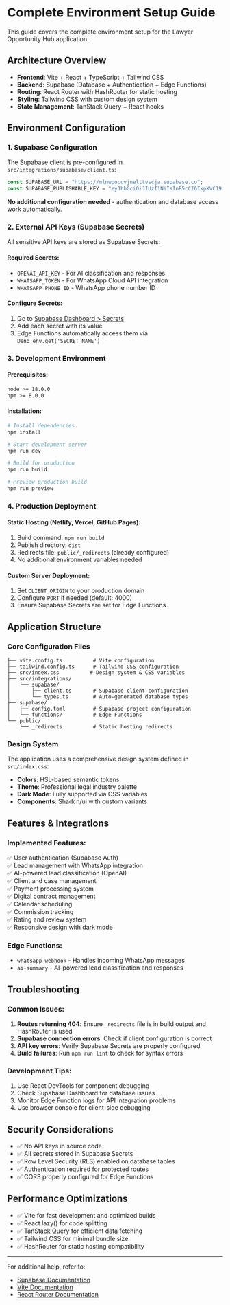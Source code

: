 # Complete Environment Setup Guide

This guide covers the complete environment setup for the Lawyer Opportunity Hub application.

## Architecture Overview

- **Frontend**: Vite + React + TypeScript + Tailwind CSS
- **Backend**: Supabase (Database + Authentication + Edge Functions)
- **Routing**: React Router with HashRouter for static hosting
- **Styling**: Tailwind CSS with custom design system
- **State Management**: TanStack Query + React hooks

## Environment Configuration

### 1. Supabase Configuration

The Supabase client is pre-configured in `src/integrations/supabase/client.ts`:

```typescript
const SUPABASE_URL = "https://mlnwpocuvjnelttvscja.supabase.co";
const SUPABASE_PUBLISHABLE_KEY = "eyJhbGciOiJIUzI1NiIsInR5cCI6IkpXVCJ9...";
```

**No additional configuration needed** - authentication and database access work automatically.

### 2. External API Keys (Supabase Secrets)

All sensitive API keys are stored as Supabase Secrets:

#### Required Secrets:
- `OPENAI_API_KEY` - For AI classification and responses
- `WHATSAPP_TOKEN` - For WhatsApp Cloud API integration  
- `WHATSAPP_PHONE_ID` - WhatsApp phone number ID

#### Configure Secrets:
1. Go to [Supabase Dashboard > Secrets](https://supabase.com/dashboard/project/mlnwpocuvjnelttvscja/settings/functions)
2. Add each secret with its value
3. Edge Functions automatically access them via `Deno.env.get('SECRET_NAME')`

### 3. Development Environment

#### Prerequisites:
```bash
node >= 18.0.0
npm >= 8.0.0
```

#### Installation:
```bash
# Install dependencies
npm install

# Start development server
npm run dev

# Build for production
npm run build

# Preview production build
npm run preview
```

### 4. Production Deployment

#### Static Hosting (Netlify, Vercel, GitHub Pages):
1. Build command: `npm run build`
2. Publish directory: `dist`
3. Redirects file: `public/_redirects` (already configured)
4. No additional environment variables needed

#### Custom Server Deployment:
1. Set `CLIENT_ORIGIN` to your production domain
2. Configure `PORT` if needed (default: 4000)
3. Ensure Supabase Secrets are set for Edge Functions

## Application Structure

### Core Configuration Files

```
├── vite.config.ts          # Vite configuration
├── tailwind.config.ts      # Tailwind CSS configuration  
├── src/index.css          # Design system & CSS variables
├── src/integrations/
│   └── supabase/
│       ├── client.ts       # Supabase client configuration
│       └── types.ts        # Auto-generated database types
├── supabase/
│   ├── config.toml         # Supabase project configuration
│   └── functions/          # Edge Functions
└── public/
    └── _redirects          # Static hosting redirects
```

### Design System

The application uses a comprehensive design system defined in `src/index.css`:

- **Colors**: HSL-based semantic tokens
- **Theme**: Professional legal industry palette
- **Dark Mode**: Fully supported via CSS variables
- **Components**: Shadcn/ui with custom variants

## Features & Integrations

### Implemented Features:
✅ User authentication (Supabase Auth)  
✅ Lead management with WhatsApp integration  
✅ AI-powered lead classification (OpenAI)  
✅ Client and case management  
✅ Payment processing system  
✅ Digital contract management  
✅ Calendar scheduling  
✅ Commission tracking  
✅ Rating and review system  
✅ Responsive design with dark mode  

### Edge Functions:
- `whatsapp-webhook` - Handles incoming WhatsApp messages
- `ai-summary` - AI-powered lead classification and responses

## Troubleshooting

### Common Issues:

1. **Routes returning 404**: Ensure `_redirects` file is in build output and HashRouter is used
2. **Supabase connection errors**: Check if client configuration is correct
3. **API key errors**: Verify Supabase Secrets are properly configured
4. **Build failures**: Run `npm run lint` to check for syntax errors

### Development Tips:

1. Use React DevTools for component debugging
2. Check Supabase Dashboard for database issues
3. Monitor Edge Function logs for API integration problems
4. Use browser console for client-side debugging

## Security Considerations

- ✅ No API keys in source code
- ✅ All secrets stored in Supabase Secrets
- ✅ Row Level Security (RLS) enabled on database tables
- ✅ Authentication required for protected routes
- ✅ CORS properly configured for Edge Functions

## Performance Optimizations

- ✅ Vite for fast development and optimized builds
- ✅ React.lazy() for code splitting
- ✅ TanStack Query for efficient data fetching
- ✅ Tailwind CSS for minimal bundle size
- ✅ HashRouter for static hosting compatibility

---

For additional help, refer to:
- [Supabase Documentation](https://supabase.com/docs)
- [Vite Documentation](https://vitejs.dev/)
- [React Router Documentation](https://reactrouter.com/)